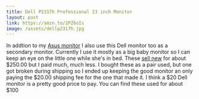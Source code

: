 ```yaml
---
title: Dell P2317h Professional 23 inch Monitor
layout: post
link: https://amzn.to/2PZ6oIs
image: /assets/dellp2317h.jpg
---
```


In addtion to my [Asus monitor](https://stuffwriter.com/asus-23-inch-monitor/) I also use this Dell monitor too as a secondary monitor. Currently I use it mostly as a big baby monitor so I can keep an eye on the little one while she's in bed. These [sell new](https://amzn.to/2PZ6oIs) for about $250.00 but I paid much, much less. I bought these as a pair used, but one got broken during shipping so I ended up keeping the good monitor an only paying the $20.00 shipping fee for the one that made it. I think a $20 Dell monitor is a pretty good price to pay. You can find these used for about $100